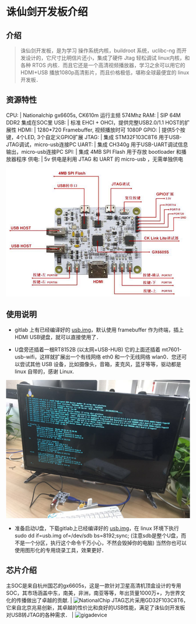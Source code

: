 诛仙剑开发板介绍
===

介绍
---

>诛仙剑开发板，是为学习 操作系统内核，buildroot 系统，uclibc-ng 而开发设计的，它尺寸比明信片还小，集成了硬件 Jtag 轻松调试 linux内核，和各种 RTOS 内核．而且它还是一个高清视频播放器，学习之余可以用它的 HDMI+USB 播放1080p高清影片，而且价格极低，堪称全球最便宜的 linux开发板．

资源特性
---

 CPU:  | Nationalchip gx6605s, CK610m 运行主频 574Mhz
 RAM:  | SIP 64M DDR2 集成在SOC里
 USB:  | 标准 EHCI + OHCI，提供完整USB2.0/1.1 HOST的扩展性
 HDMI: | 1280*720 Framebuffer, 视频播放时可 1080P
 GPIO: | 提供5个按键，4个LED, 3个自定义GPIO扩展
 JTAG: | 集成 STM32F103C8T6 用于USB-JTAG调试，micro-usb连接PC
 UART: | 集成 CH340g 用于USB-UART调试信息输出，micro-usb连接PC
 SPI:  | 集成 4MB SPI Flash 用于存放 bootloader 和播放器程序
 供电: | 5v 供电是利用 JTAG 和 UART 的 micro-usb ，无需单独供电

<img src="/images/gx6605s_0.jpg" alt="gx6605s" />

使用说明
---
* gitlab 上有已经编译好的 [usb.img](https://gitlab.com/c-sky/buildroot/-/jobs/24633630/artifacts/raw/output/images/usb.img)，默认使用 framebuffer 作为终端，插上 HDMI USB键盘，就可以直接使用了．

* U盘旁还插着一根RT8152B (以太网+USB-HUB) 它的上面还插着 mt7601-usb-wifi，这样就扩展出一个有线网络 eth0 和一个无线网络 wlan0．您还可以尝试其他 USB 设备，比如摄像头，音箱，麦克风，蓝牙等等，驱动都是 linux 自带的，感谢 Linux.

<img src="/images/gx6605s_1.jpg" alt="gx6605s" />

* 准备启动U盘，下载gitlab上已经编译好的 [usb.img](https://gitlab.com/c-sky/buildroot/-/jobs/24633630/artifacts/raw/output/images/usb.img)，在 linux 环境下执行 sudo dd if=usb.img of=/dev/sdb bs=8192;sync; (注意sdb是整个U盘，而不是一个分区，执行这个命令千万小心，不然会毁掉你的电脑) 当然你也可以使用图形化的专用烧录工具，效果更好．

芯片介绍
---
主SOC是来自杭州国芯的gx6605s，这是一款针对卫星高清机顶盒设计的专用SOC，其市场涵盖中东，南美，非洲，南亚等等，年出货量1000万+，为世界文化的传播做出了卓越的贡献. | <img src="http://www.nationalchip.com/static/web/img/logo.png" alt="NationalChip" />
JTAG芯片采用GD32F103C8T6，它来自北京兆易创新，其卓越的性价比和良好的USB性能，满足了诛仙剑开发板对USB转JTAG的各种需求． | <img src="http://www.gigadevice.com/media/images/enlogo.gif" alt="gigadevice" />

